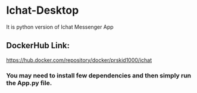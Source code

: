 # Ichat-Desktop
It is python version of Ichat Messenger App

## DockerHub Link:
https://hub.docker.com/repository/docker/prskid1000/ichat

### You may need to install few dependencies and then simply run the App.py file.

